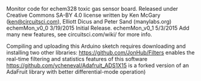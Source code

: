 Monitor code for echem328 toxic gas sensor board.
Released under Creative Commons SA-BY 4.0 license
written by Ken McGary (ken@circuitsci.com), Elliott Dicus and Peter Sand (manylabs.org)
echemMon_v0_0  3/19/2015 Initial Release.
echemMon_v0_1  5/3/2015  Add many new features, see circuitsci.com/wiki/ for more info.

Compiling and uploading this Arduino sketch requires downloading and installing two other libraries:
https://github.com/JonHub/Filters enables the real-time filtering and statistics features of this software
https://github.com/ycheneval/Adafruit_ADS1X15 is a forked version of an AdaFruit library with better differential-mode operation)

